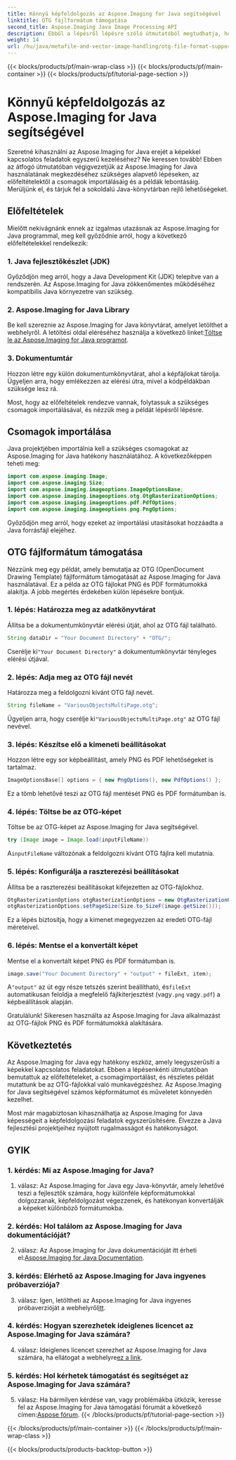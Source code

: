 ```yaml
---
title: Könnyű képfeldolgozás az Aspose.Imaging for Java segítségével
linktitle: OTG fájlformátum támogatása
second_title: Aspose.Imaging Java Image Processing API
description: Ebből a lépésről lépésre szóló útmutatóból megtudhatja, hogyan használhatja ki az Aspose.Imaging for Java erejét. Könnyedén optimalizálhatja képfeldolgozását.
weight: 14
url: /hu/java/metafile-and-vector-image-handling/otg-file-format-support/
---
```


{{< blocks/products/pf/main-wrap-class >}}
{{< blocks/products/pf/main-container >}}
{{< blocks/products/pf/tutorial-page-section >}}

# Könnyű képfeldolgozás az Aspose.Imaging for Java segítségével

Szeretné kihasználni az Aspose.Imaging for Java erejét a képekkel kapcsolatos feladatok egyszerű kezeléséhez? Ne keressen tovább! Ebben az átfogó útmutatóban végigvezetjük az Aspose.Imaging for Java használatának megkezdéséhez szükséges alapvető lépéseken, az előfeltételektől a csomagok importálásáig és a példák lebontásáig. Merüljünk el, és tárjuk fel a sokoldalú Java-könyvtárban rejlő lehetőségeket.

## Előfeltételek

Mielőtt nekivágnánk ennek az izgalmas utazásnak az Aspose.Imaging for Java programmal, meg kell győződnie arról, hogy a következő előfeltételekkel rendelkezik:

### 1. Java fejlesztőkészlet (JDK)

Győződjön meg arról, hogy a Java Development Kit (JDK) telepítve van a rendszerén. Az Aspose.Imaging for Java zökkenőmentes működéséhez kompatibilis Java környezetre van szükség.

### 2. Aspose.Imaging for Java Library

 Be kell szereznie az Aspose.Imaging for Java könyvtárat, amelyet letölthet a webhelyről. A letöltési oldal eléréséhez használja a következő linket:[Töltse le az Aspose.Imaging for Java programot](https://releases.aspose.com/imaging/java/).

### 3. Dokumentumtár

Hozzon létre egy külön dokumentumkönyvtárat, ahol a képfájlokat tárolja. Ügyeljen arra, hogy emlékezzen az elérési útra, mivel a kódpéldákban szüksége lesz rá.

Most, hogy az előfeltételek rendezve vannak, folytassuk a szükséges csomagok importálásával, és nézzük meg a példát lépésről lépésre.

## Csomagok importálása

Java projektjében importálnia kell a szükséges csomagokat az Aspose.Imaging for Java hatékony használatához. A következőképpen teheti meg:

```java
import com.aspose.imaging.Image;
import com.aspose.imaging.Size;
import com.aspose.imaging.imageoptions.ImageOptionsBase;
import com.aspose.imaging.imageoptions.otg.OtgRasterizationOptions;
import com.aspose.imaging.imageoptions.pdf.PdfOptions;
import com.aspose.imaging.imageoptions.png.PngOptions;
```

Győződjön meg arról, hogy ezeket az importálási utasításokat hozzáadta a Java forrásfájl elejéhez.

## OTG fájlformátum támogatása

Nézzünk meg egy példát, amely bemutatja az OTG (OpenDocument Drawing Template) fájlformátum támogatását az Aspose.Imaging for Java használatával. Ez a példa az OTG fájlokat PNG és PDF formátumokká alakítja. A jobb megértés érdekében külön lépésekre bontjuk.

### 1. lépés: Határozza meg az adatkönyvtárat

Állítsa be a dokumentumkönyvtár elérési útját, ahol az OTG fájl található.

```java
String dataDir = "Your Document Directory" + "OTG/";
```

 Cserélje ki`"Your Document Directory"` a dokumentumkönyvtár tényleges elérési útjával.

### 2. lépés: Adja meg az OTG fájl nevét

Határozza meg a feldolgozni kívánt OTG fájl nevét.

```java
String fileName = "VariousObjectsMultiPage.otg";
```

 Ügyeljen arra, hogy cserélje ki`"VariousObjectsMultiPage.otg"` az OTG fájl nevével.

### 3. lépés: Készítse elő a kimeneti beállításokat

Hozzon létre egy sor képbeállítást, amely PNG és PDF lehetőségeket is tartalmaz.

```java
ImageOptionsBase[] options = { new PngOptions(), new PdfOptions() };
```

Ez a tömb lehetővé teszi az OTG fájl mentését PNG és PDF formátumban is.

### 4. lépés: Töltse be az OTG-képet

Töltse be az OTG-képet az Aspose.Imaging for Java segítségével.

```java
try (Image image = Image.load(inputFileName))
```

 A`inputFileName` változónak a feldolgozni kívánt OTG fájlra kell mutatnia.

### 5. lépés: Konfigurálja a raszterezési beállításokat

Állítsa be a raszterezési beállításokat kifejezetten az OTG-fájlokhoz.

```java
OtgRasterizationOptions otgRasterizationOptions = new OtgRasterizationOptions();
otgRasterizationOptions.setPageSize(Size.to_SizeF(image.getSize()));
```

Ez a lépés biztosítja, hogy a kimenet megegyezzen az eredeti OTG-fájl méreteivel.

### 6. lépés: Mentse el a konvertált képet

Mentse el a konvertált képet PNG és PDF formátumban is.

```java
image.save("Your Document Directory" + "output" + fileExt, item);
```

 A`"output"` az út egy része tetszés szerint beállítható, és`fileExt` automatikusan feloldja a megfelelő fájlkiterjesztést (vagy`.png` vagy`.pdf`) a képbeállítások alapján.

Gratulálunk! Sikeresen használta az Aspose.Imaging for Java alkalmazást az OTG-fájlok PNG és PDF formátumokká alakítására.

## Következtetés

Az Aspose.Imaging for Java egy hatékony eszköz, amely leegyszerűsíti a képekkel kapcsolatos feladatokat. Ebben a lépésenkénti útmutatóban bemutattuk az előfeltételeket, a csomagimportálást, és részletes példát mutattunk be az OTG-fájlokkal való munkavégzéshez. Az Aspose.Imaging for Java segítségével számos képformátumot és műveletet könnyedén kezelhet.

Most már magabiztosan kihasználhatja az Aspose.Imaging for Java képességeit a képfeldolgozási feladatok egyszerűsítésére. Élvezze a Java fejlesztési projektjeihez nyújtott rugalmasságot és hatékonyságot.

## GYIK

### 1. kérdés: Mi az Aspose.Imaging for Java?

1. válasz: Az Aspose.Imaging for Java egy Java-könyvtár, amely lehetővé teszi a fejlesztők számára, hogy különféle képformátumokkal dolgozzanak, képfeldolgozást végezzenek, és hatékonyan konvertálják a képeket különböző formátumokba.

### 2. kérdés: Hol találom az Aspose.Imaging for Java dokumentációját?

 2. válasz: Az Aspose.Imaging for Java dokumentációját itt érheti el:[Aspose.Imaging for Java Documentation](https://reference.aspose.com/imaging/java/).

### 3. kérdés: Elérhető az Aspose.Imaging for Java ingyenes próbaverziója?

 3. válasz: Igen, letöltheti az Aspose.Imaging for Java ingyenes próbaverzióját a webhelyről[itt](https://releases.aspose.com/).

### 4. kérdés: Hogyan szerezhetek ideiglenes licencet az Aspose.Imaging for Java számára?

4. válasz: Ideiglenes licencet szerezhet az Aspose.Imaging for Java számára, ha ellátogat a webhelyre[ez a link](https://purchase.aspose.com/temporary-license/).

### 5. kérdés: Hol kérhetek támogatást és segítséget az Aspose.Imaging for Java számára?

 5. válasz: Ha bármilyen kérdése van, vagy problémákba ütközik, keresse fel az Aspose.Imaging for Java támogatási fórumát a következő címen:[Aspose fórum](https://forum.aspose.com/).
{{< /blocks/products/pf/tutorial-page-section >}}

{{< /blocks/products/pf/main-container >}}
{{< /blocks/products/pf/main-wrap-class >}}

{{< blocks/products/products-backtop-button >}}
